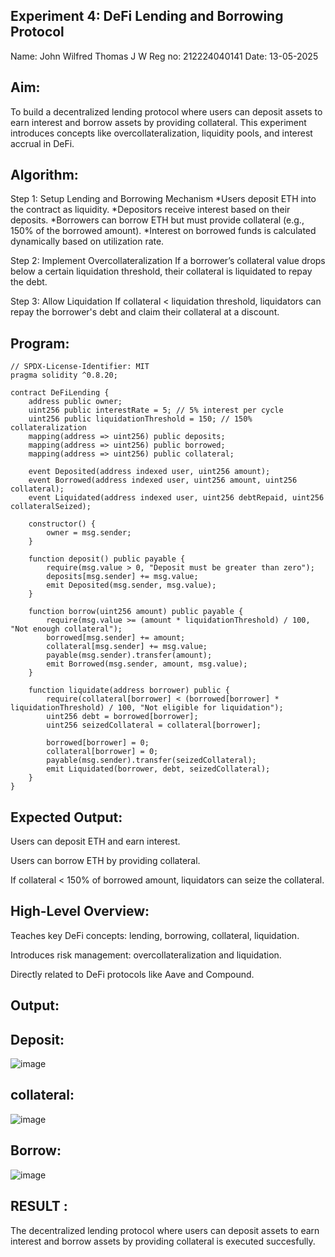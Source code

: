 ## Experiment 4: DeFi Lending and Borrowing Protocol
Name: John Wilfred Thomas J W
Reg no: 212224040141
Date: 13-05-2025
## Aim:
To build a decentralized lending protocol where users can deposit assets to earn interest and borrow assets by providing collateral. This experiment introduces concepts like overcollateralization, liquidity pools, and interest accrual in DeFi.

## Algorithm:
Step 1: Setup Lending and Borrowing Mechanism
*Users deposit ETH into the contract as liquidity. *Depositors receive interest based on their deposits. *Borrowers can borrow ETH but must provide collateral (e.g., 150% of the borrowed amount). *Interest on borrowed funds is calculated dynamically based on utilization rate.

Step 2: Implement Overcollateralization
If a borrower’s collateral value drops below a certain liquidation threshold, their collateral is liquidated to repay the debt.

Step 3: Allow Liquidation
If collateral < liquidation threshold, liquidators can repay the borrower's debt and claim their collateral at a discount.

## Program:
```
// SPDX-License-Identifier: MIT
pragma solidity ^0.8.20;

contract DeFiLending {
    address public owner;
    uint256 public interestRate = 5; // 5% interest per cycle
    uint256 public liquidationThreshold = 150; // 150% collateralization
    mapping(address => uint256) public deposits;
    mapping(address => uint256) public borrowed;
    mapping(address => uint256) public collateral;

    event Deposited(address indexed user, uint256 amount);
    event Borrowed(address indexed user, uint256 amount, uint256 collateral);
    event Liquidated(address indexed user, uint256 debtRepaid, uint256 collateralSeized);

    constructor() {
        owner = msg.sender;
    }

    function deposit() public payable {
        require(msg.value > 0, "Deposit must be greater than zero");
        deposits[msg.sender] += msg.value;
        emit Deposited(msg.sender, msg.value);
    }

    function borrow(uint256 amount) public payable {
        require(msg.value >= (amount * liquidationThreshold) / 100, "Not enough collateral");
        borrowed[msg.sender] += amount;
        collateral[msg.sender] += msg.value;
        payable(msg.sender).transfer(amount);
        emit Borrowed(msg.sender, amount, msg.value);
    }

    function liquidate(address borrower) public {
        require(collateral[borrower] < (borrowed[borrower] * liquidationThreshold) / 100, "Not eligible for liquidation");
        uint256 debt = borrowed[borrower];
        uint256 seizedCollateral = collateral[borrower];

        borrowed[borrower] = 0;
        collateral[borrower] = 0;
        payable(msg.sender).transfer(seizedCollateral);
        emit Liquidated(borrower, debt, seizedCollateral);
    }
}
```
## Expected Output:
Users can deposit ETH and earn interest.

Users can borrow ETH by providing collateral.

If collateral < 150% of borrowed amount, liquidators can seize the collateral.

## High-Level Overview:
Teaches key DeFi concepts: lending, borrowing, collateral, liquidation.

Introduces risk management: overcollateralization and liquidation.

Directly related to DeFi protocols like Aave and Compound.

## Output:
## Deposit:
![image](https://github.com/user-attachments/assets/1882336c-ce98-4939-8e5e-5c1596bb4a41)

## collateral:
![image](https://github.com/user-attachments/assets/541b3b75-26d9-4a8f-af24-f92a640b44ca)

## Borrow:
![image](https://github.com/user-attachments/assets/392cc262-a1c8-401a-aaa2-e363554ab3a0)

## RESULT :
The decentralized lending protocol where users can deposit assets to earn interest and borrow assets by providing collateral is executed succesfully.
